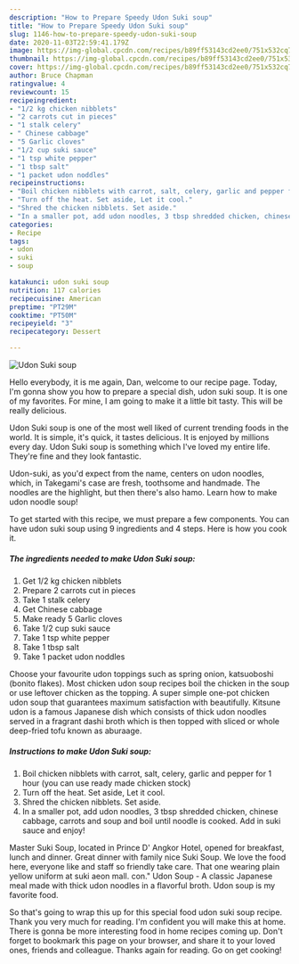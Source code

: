 ```yaml
---
description: "How to Prepare Speedy Udon Suki soup"
title: "How to Prepare Speedy Udon Suki soup"
slug: 1146-how-to-prepare-speedy-udon-suki-soup
date: 2020-11-03T22:59:41.179Z
image: https://img-global.cpcdn.com/recipes/b89ff53143cd2ee0/751x532cq70/udon-suki-soup-recipe-main-photo.jpg
thumbnail: https://img-global.cpcdn.com/recipes/b89ff53143cd2ee0/751x532cq70/udon-suki-soup-recipe-main-photo.jpg
cover: https://img-global.cpcdn.com/recipes/b89ff53143cd2ee0/751x532cq70/udon-suki-soup-recipe-main-photo.jpg
author: Bruce Chapman
ratingvalue: 4
reviewcount: 15
recipeingredient:
- "1/2 kg chicken nibblets"
- "2 carrots cut in pieces"
- "1 stalk celery"
- " Chinese cabbage"
- "5 Garlic cloves"
- "1/2 cup suki sauce"
- "1 tsp white pepper"
- "1 tbsp salt"
- "1 packet udon noddles"
recipeinstructions:
- "Boil chicken nibblets with carrot, salt, celery, garlic and pepper for 1 hour (you can use ready made chicken stock)"
- "Turn off the heat. Set aside, Let it cool."
- "Shred the chicken nibblets. Set aside."
- "In a smaller pot, add udon noodles, 3 tbsp shredded chicken, chinese cabbage, carrots and soup and boil until noodle is cooked. Add in suki sauce and enjoy!"
categories:
- Recipe
tags:
- udon
- suki
- soup

katakunci: udon suki soup 
nutrition: 117 calories
recipecuisine: American
preptime: "PT29M"
cooktime: "PT50M"
recipeyield: "3"
recipecategory: Dessert

---
```



![Udon Suki soup](https://img-global.cpcdn.com/recipes/b89ff53143cd2ee0/751x532cq70/udon-suki-soup-recipe-main-photo.jpg)

Hello everybody, it is me again, Dan, welcome to our recipe page. Today, I'm gonna show you how to prepare a special dish, udon suki soup. It is one of my favorites. For mine, I am going to make it a little bit tasty. This will be really delicious.

Udon Suki soup is one of the most well liked of current trending foods in the world. It is simple, it's quick, it tastes delicious. It is enjoyed by millions every day. Udon Suki soup is something which I've loved my entire life. They're fine and they look fantastic.

Udon-suki, as you&#39;d expect from the name, centers on udon noodles, which, in Takegami&#39;s case are fresh, toothsome and handmade. The noodles are the highlight, but then there&#39;s also hamo. Learn how to make udon noodle soup!


To get started with this recipe, we must prepare a few components. You can have udon suki soup using 9 ingredients and 4 steps. Here is how you cook it.

<!--inarticleads1-->

##### The ingredients needed to make Udon Suki soup:

1. Get 1/2 kg chicken nibblets
1. Prepare 2 carrots cut in pieces
1. Take 1 stalk celery
1. Get  Chinese cabbage
1. Make ready 5 Garlic cloves
1. Take 1/2 cup suki sauce
1. Take 1 tsp white pepper
1. Take 1 tbsp salt
1. Take 1 packet udon noddles


Choose your favourite udon toppings such as spring onion, katsuoboshi (bonito flakes). Most chicken udon soup recipes boil the chicken in the soup or use leftover chicken as the topping. A super simple one-pot chicken udon soup that guarantees maximum satisfaction with beautifully. Kitsune udon is a famous Japanese dish which consists of thick udon noodles served in a fragrant dashi broth which is then topped with sliced or whole deep-fried tofu known as aburaage. 

<!--inarticleads2-->

##### Instructions to make Udon Suki soup:

1. Boil chicken nibblets with carrot, salt, celery, garlic and pepper for 1 hour (you can use ready made chicken stock)
1. Turn off the heat. Set aside, Let it cool.
1. Shred the chicken nibblets. Set aside.
1. In a smaller pot, add udon noodles, 3 tbsp shredded chicken, chinese cabbage, carrots and soup and boil until noodle is cooked. Add in suki sauce and enjoy!


Master Suki Soup, located in Prince D&#39; Angkor Hotel, opened for breakfast, lunch and dinner. Great dinner with family nice Suki Soup. We love the food here, everyone like and staff so friendly take care. That one wearing plain yellow uniform at suki aeon mall. con.&#34; Udon Soup - A classic Japanese meal made with thick udon noodles in a flavorful broth. Udon soup is my favorite food. 

So that's going to wrap this up for this special food udon suki soup recipe. Thank you very much for reading. I'm confident you will make this at home. There is gonna be more interesting food in home recipes coming up. Don't forget to bookmark this page on your browser, and share it to your loved ones, friends and colleague. Thanks again for reading. Go on get cooking!
